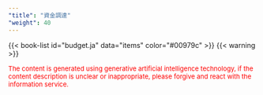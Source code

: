 ```yaml
---
"title": "資金調達"
"weight": 40
---
```


{{< book-list id="budget.ja" data="items" color="#00979c" >}}
{{< warning >}}
<p>
   <font color="red" size="2pt">The content is generated using generative artificial intelligence technology, if the content description is unclear or inappropriate, please forgive and react with the information service.</font>
</p>
